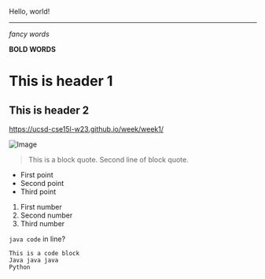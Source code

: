 Hello, world!

---

*fancy words*

**BOLD WORDS**

# This is header 1

## This is header 2

https://ucsd-cse15l-w23.github.io/week/week1/

![Image](https://i1.wp.com/brihealthy.com/wp-content/uploads/2016/08/IMG_4352.jpg)

>This is a block quote.
>Second line of block quote.

* First point
* Second point
* Third point

1. First number
2. Second number 
3. Third number

`java code` in line?

```
This is a code block
Java java java
Python
```


